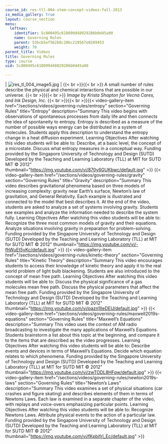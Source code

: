 ```yaml
---
course_id: res-tll-004-stem-concept-videos-fall-2013
is_media_gallery: true
layout: course_section
menu:
  leftnav:
    identifier: 5c800495c618099d48029286b0d45a90
    name: Governing Rules
    parent: 53bcb5ef562b8c20bc219567e0269453
    weight: 70
parent_title: Videos
title: Governing Rules
type: course
uid: 5c800495c618099d48029286b0d45a90

---
```


| ![res_tl_004_image5.jpg](/coursemedia/res-tll-004-stem-concept-videos-fall-2013/7482a485a5b195eb3f4f6aaddf2f867d_res_tl_004_image5.jpg) |  {{< br >}}{{< br >}} A small number of rules describe the physical and chemical interactions that are possible in our universe. {{< br >}}{{< br >}} _Image by Krista Shapton for Vecna Cares, and Ink Design, Inc._ {{< br >}}{{< br >}}{{< video-gallery-item href="/sections/videos/governing-rules/entropy" section="Governing Rules" title="Entropy" description="Summary This video begins with observations of spontaneous processes from daily life and then connects the idea of spontaneity to entropy. Entropy is described as a measure of the number of possible ways energy can be distributed in a system of molecules. Students apply this description to understand the entropy change in a heat diffusion experiment. Learning Objectives After watching this video students will be able to: Describe, at a basic level, the concept of a microstate. Discuss what entropy measures in a conceptual way. Funding provided by the Singapore University of Technology and Design (SUTD) Developed by the Teaching and Learning Laboratory (TLL) at MIT for SUTD MIT © 2012" thumbnail="https://img.youtube.com/vi/870y6GUKbwc/default.jpg" >}} {{< video-gallery-item href="/sections/videos/governing-rules/gravity" section="Governing Rules" title="Gravity" description="Summary This video describes gravitational phenomena based on three models of increasing complexity: gravity near Earth’s surface, Newton’s law of gravitation, and General Relativity. Each example is illustrated and connected to the model that best describes it. At the end of the video, students are asked to analyze a set of systems involving gravity. Students see examples and analyze the information needed to describe the system fully. Learning Objectives After watching this video students will be able to: Recognize the three most common models of gravity and their equations. Analyze situations involving gravity in preparation for problem-solving. Funding provided by the Singapore University of Technology and Design (SUTD) Developed by the Teaching and Learning Laboratory (TLL) at MIT for SUTD MIT © 2012" thumbnail="https://img.youtube.com/vi/-fhWuEt5yKc/default.jpg" >}} {{< video-gallery-item href="/sections/videos/governing-rules/kinetic-theory" section="Governing Rules" title="Kinetic Theory" description="Summary This video encourages students to access their knowledge of kinetic theory and apply it to the real world problem of light bulb blackening. Students are also introduced to the concept of mean free path. Learning Objectives After watching this video students will be able to: Discuss the physical significance of a gas molecules mean free path. Discuss the physical parameters that affect the mean free path. Funding provided by the Singapore University of Technology and Design (SUTD) Developed by the Teaching and Learning Laboratory (TLL) at MIT for SUTD MIT © 2012" thumbnail="https://img.youtube.com/vi/pazn1IIeDEU/default.jpg" >}} {{< video-gallery-item href="/sections/videos/governing-rules/maxwell2019s-equations" section="Governing Rules" title="Maxwell’s Equations" description="Summary This video uses the context of AM radio broadcasting to investigate the many applications of Maxwell’s Equations. Students brainstorm a list about this topic at the beginning, and compare it to the items that are described as the video progresses. Learning Objectives After watching this video students will be able to: Describe events and devices in terms of Maxwell’s Equations. Decide which equation relates to which phenomena. Funding provided by the Singapore University of Technology and Design (SUTD) Developed by the Teaching and Learning Laboratory (TLL) at MIT for SUTD MIT © 2012" thumbnail="https://img.youtube.com/vi/zwTODL8HFqw/default.jpg" >}} {{< video-gallery-item href="/sections/videos/governing-rules/newton2019s-laws" section="Governing Rules" title="Newton’s Laws" description="Summary This video examines a set of physical situations (car crashes and figure skating) and describes elements of them in terms of Newtons Laws. Each law is examined in a separate chapter of the video, with replays and voice-overs emphasizing particular points. Learning Objectives After watching this video students will be able to: Recognize Newtons Laws. Attribute physical events to the action of a particular law. Funding provided by the Singapore University of Technology and Design (SUTD) Developed by the Teaching and Learning Laboratory (TLL) at MIT for SUTD MIT © 2012" thumbnail="https://img.youtube.com/vi/fKpbifrl_Ec/default.jpg" >}}